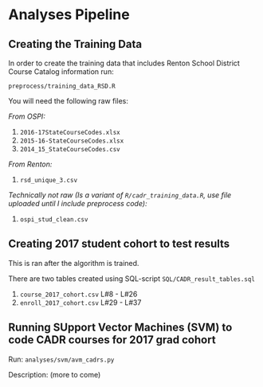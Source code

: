 # Analyses Pipeline

## Creating the Training Data 

In order to create the training data that includes Renton School District Course Catalog information run: 

`preprocess/training_data_RSD.R`

You will need the following raw files:

*From OSPI:*
1. `2016-17StateCourseCodes.xlsx`
2. `2015-16-StateCourseCodes.xlsx`
3. `2014_15_StateCourseCodes.csv`

*From Renton:*

1. `rsd_unique_3.csv`

*Technically not raw (Is a variant of `R/cadr_training_data.R`, use file uploaded until I include preprocess code):*

1. `ospi_stud_clean.csv`

## Creating 2017 student cohort to test results
This is ran after the algorithm is trained.

There are two tables created using SQL-script `SQL/CADR_result_tables.sql`

1. `course_2017_cohort.csv` L#8 - L#26
2. `enroll_2017_cohort.csv` L#29 - L#37


## Running SUpport Vector Machines (SVM) to code CADR courses for 2017 grad cohort

Run: `analyses/svm/avm_cadrs.py`

Description: (more to come)